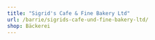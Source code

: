 ```yaml
---
title: "Sigrid's Cafe & Fine Bakery Ltd"
url: /barrie/sigrids-cafe-und-fine-bakery-ltd/
shop: Bäckerei
---
```

